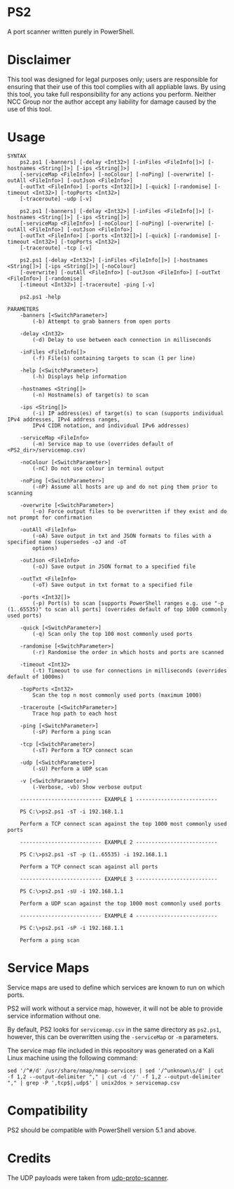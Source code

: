 # PS2
A port scanner written purely in PowerShell.

# Disclaimer
This tool was designed for legal purposes only; users are responsible for ensuring that their use of this tool complies with all appliable laws. By using this tool, you take full responsibility for any actions you perform. Neither NCC Group nor the author accept any liability for damage caused by the use of this tool.

# Usage
```
SYNTAX
    ps2.ps1 [-banners] [-delay <Int32>] [-inFiles <FileInfo[]>] [-hostnames <String[]>] [-ips <String[]>]      
    [-serviceMap <FileInfo>] [-noColour] [-noPing] [-overwrite] [-outAll <FileInfo>] [-outJson <FileInfo>]
    [-outTxt <FileInfo>] [-ports <Int32[]>] [-quick] [-randomise] [-timeout <Int32>] [-topPorts <Int32>]
    [-traceroute] -udp [-v]

    ps2.ps1 [-banners] [-delay <Int32>] [-inFiles <FileInfo[]>] [-hostnames <String[]>] [-ips <String[]>]      
    [-serviceMap <FileInfo>] [-noColour] [-noPing] [-overwrite] [-outAll <FileInfo>] [-outJson <FileInfo>]
    [-outTxt <FileInfo>] [-ports <Int32[]>] [-quick] [-randomise] [-timeout <Int32>] [-topPorts <Int32>]
    [-traceroute] -tcp [-v]

    ps2.ps1 [-delay <Int32>] [-inFiles <FileInfo[]>] [-hostnames <String[]>] [-ips <String[]>] [-noColour]     
    [-overwrite] [-outAll <FileInfo>] [-outJson <FileInfo>] [-outTxt <FileInfo>] [-randomise]
    [-timeout <Int32>] [-traceroute] -ping [-v]

    ps2.ps1 -help

PARAMETERS
    -banners [<SwitchParameter>]
        (-b) Attempt to grab banners from open ports

    -delay <Int32>
        (-d) Delay to use between each connection in milliseconds

    -inFiles <FileInfo[]>
        (-f) File(s) containing targets to scan (1 per line)

    -help [<SwitchParameter>]
        (-h) Displays help information

    -hostnames <String[]>
        (-n) Hostname(s) of target(s) to scan

    -ips <String[]>
        (-i) IP address(es) of target(s) to scan (supports individual IPv4 addresses, IPv4 address ranges,
        IPv4 CIDR notation, and individual IPv6 addresses)   

    -serviceMap <FileInfo>
        (-m) Service map to use (overrides default of <PS2_dir>/servicemap.csv)

    -noColour [<SwitchParameter>]
        (-nC) Do not use colour in terminal output

    -noPing [<SwitchParameter>]
        (-nP) Assume all hosts are up and do not ping them prior to scanning

    -overwrite [<SwitchParameter>]
        (-o) Force output files to be overwritten if they exist and do not prompt for confirmation

    -outAll <FileInfo>
        (-oA) Save output in txt and JSON formats to files with a specified name (supersedes -oJ and -oT
        options)

    -outJson <FileInfo>
        (-oJ) Save output in JSON format to a specified file

    -outTxt <FileInfo>
        (-oT) Save output in txt format to a specified file

    -ports <Int32[]>
        (-p) Port(s) to scan [supports PowerShell ranges e.g. use "-p (1..65535)" to scan all ports] (overrides default of top 1000 commonly used ports)

    -quick [<SwitchParameter>]
        (-q) Scan only the top 100 most commonly used ports

    -randomise [<SwitchParameter>]
        (-r) Randomise the order in which hosts and ports are scanned

    -timeout <Int32>
        (-t) Timeout to use for connections in milliseconds (overrides default of 1000ms)

    -topPorts <Int32>
        Scan the top n most commonly used ports (maximum 1000)

    -traceroute [<SwitchParameter>]
        Trace hop path to each host

    -ping [<SwitchParameter>]
        (-sP) Perform a ping scan

    -tcp [<SwitchParameter>]
        (-sT) Perform a TCP connect scan

    -udp [<SwitchParameter>]
        (-sU) Perform a UDP scan

    -v [<SwitchParameter>]
        (-Verbose, -vb) Show verbose output

    -------------------------- EXAMPLE 1 --------------------------

    PS C:\>ps2.ps1 -sT -i 192.168.1.1
    
    Perform a TCP connect scan against the top 1000 most commonly used ports

    -------------------------- EXAMPLE 2 --------------------------

    PS C:\>ps2.ps1 -sT -p (1..65535) -i 192.168.1.1

    Perform a TCP connect scan against all ports

    -------------------------- EXAMPLE 3 --------------------------

    PS C:\>ps2.ps1 -sU -i 192.168.1.1

    Perform a UDP scan against the top 1000 most commonly used ports

    -------------------------- EXAMPLE 4 --------------------------

    PS C:\>ps2.ps1 -sP -i 192.168.1.1

    Perform a ping scan
```
# Service Maps
Service maps are used to define which services are known to run on which ports.

PS2 will work without a service map, however, it will not be able to provide service information without one.

By default, PS2 looks for  `servicemap.csv` in the same directory as `ps2.ps1`, however, this can be overwritten using the `-serviceMap` or `-m` parameters.

The service map file included in this repository was generated on a Kali Linux machine using the following command:

```
sed '/^#/d' /usr/share/nmap/nmap-services | sed '/^unknown\s/d' | cut -f 1,2 --output-delimiter "," | cut -d '/' -f 1,2 --output-delimiter "," | grep -P ',tcp$|,udp$' | unix2dos > servicemap.csv
```

# Compatibility
PS2 should be compatible with PowerShell version 5.1 and above.

# Credits
The UDP payloads were taken from [udp-proto-scanner](https://github.com/CiscoCXSecurity/udp-proto-scanner).
